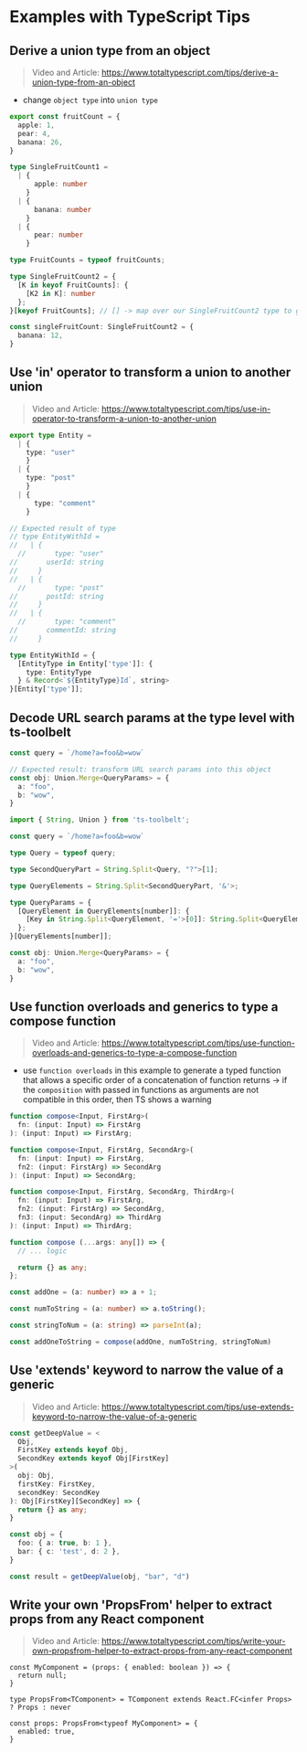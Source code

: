 # Examples with TypeScript Tips

## Derive a union type from an object

> Video and Article: <https://www.totaltypescript.com/tips/derive-a-union-type-from-an-object>

- change `object type` into `union type`

```TypeScript
export const fruitCount = {
  apple: 1,
  pear: 4,
  banana: 26,
}

type SingleFruitCount1 =
  | {
      apple: number
    }
  | {
      banana: number
    }
  | {
      pear: number
    }

type FruitCounts = typeof fruitCounts;

type SingleFruitCount2 = {
  [K in keyof FruitCounts]: {
    [K2 in K]: number
  };
}[keyof FruitCounts]; // [] -> map over our SingleFruitCount2 type to get rid of parent keys [K in keyof FruitCounts], and create a union type like SingleFruitCount1.

const singleFruitCount: SingleFruitCount2 = {
  banana: 12,
}
```

## Use 'in' operator to transform a union to another union

> Video and Article: <https://www.totaltypescript.com/tips/use-in-operator-to-transform-a-union-to-another-union>

```TypeScript
export type Entity =
  | {
    type: "user"
    }
  | {
    type: "post"
    }
  | {
      type: "comment"
    }

// Expected result of type
// type EntityWithId =
//   | {
  //       type: "user"
//       userId: string
//     }
//   | {
  //       type: "post"
//       postId: string
//     }
//   | {
  //       type: "comment"
//       commentId: string
//     }

type EntityWithId = {
  [EntityType in Entity['type']]: {
    type: EntityType
  } & Record<`${EntityType}Id`, string>
}[Entity['type']];
```

## Decode URL search params at the type level with ts-toolbelt

```TypeScript
const query = `/home?a=foo&b=wow`

// Expected result: transform URL search params into this object
const obj: Union.Merge<QueryParams> = {
  a: "foo",
  b: "wow",
}
```

```TypeScript
import { String, Union } from 'ts-toolbelt';

const query = `/home?a=foo&b=wow`

type Query = typeof query;

type SecondQueryPart = String.Split<Query, "?">[1];

type QueryElements = String.Split<SecondQueryPart, '&'>;

type QueryParams = {
  [QueryElement in QueryElements[number]]: {
    [Key in String.Split<QueryElement, '='>[0]]: String.Split<QueryElement, '='>[1];
  };
}[QueryElements[number]];

const obj: Union.Merge<QueryParams> = {
  a: "foo",
  b: "wow",
}
```

## Use function overloads and generics to type a compose function

> Video and Article: <https://www.totaltypescript.com/tips/use-function-overloads-and-generics-to-type-a-compose-function>

- use `function overloads` in this example to generate a typed function that allows a specific order of a concatenation of function returns -> if the `composition` with passed in functions as arguments are not compatible in this order, then TS shows a warning

```TypeScript
function compose<Input, FirstArg>(
  fn: (input: Input) => FirstArg
): (input: Input) => FirstArg;

function compose<Input, FirstArg, SecondArg>(
  fn: (input: Input) => FirstArg,
  fn2: (input: FirstArg) => SecondArg
): (input: Input) => SecondArg;

function compose<Input, FirstArg, SecondArg, ThirdArg>(
  fn: (input: Input) => FirstArg,
  fn2: (input: FirstArg) => SecondArg,
  fn3: (input: SecondArg) => ThirdArg
): (input: Input) => ThirdArg;

function compose (...args: any[]) => {
  // ... logic

  return {} as any;
};

const addOne = (a: number) => a + 1;

const numToString = (a: number) => a.toString();

const stringToNum = (a: string) => parseInt(a);

const addOneToString = compose(addOne, numToString, stringToNum)
```

## Use 'extends' keyword to narrow the value of a generic

> Video and Article: <https://www.totaltypescript.com/tips/use-extends-keyword-to-narrow-the-value-of-a-generic>

```TypeScript
const getDeepValue = <
  Obj,
  FirstKey extends keyof Obj,
  SecondKey extends keyof Obj[FirstKey]
>(
  obj: Obj,
  firstKey: FirstKey,
  secondKey: SecondKey
): Obj[FirstKey][SecondKey] => {
  return {} as any;
}

const obj = {
  foo: { a: true, b: 1 },
  bar: { c: 'test', d: 2 },
}

const result = getDeepValue(obj, "bar", "d")
```

## Write your own 'PropsFrom' helper to extract props from any React component

> Video and Article: <https://www.totaltypescript.com/tips/write-your-own-propsfrom-helper-to-extract-props-from-any-react-component>

```TSX
const MyComponent = (props: { enabled: boolean }) => {
  return null;
}

type PropsFrom<TComponent> = TComponent extends React.FC<infer Props> ? Props : never

const props: PropsFrom<typeof MyComponent> = {
  enabled: true,
}
```
